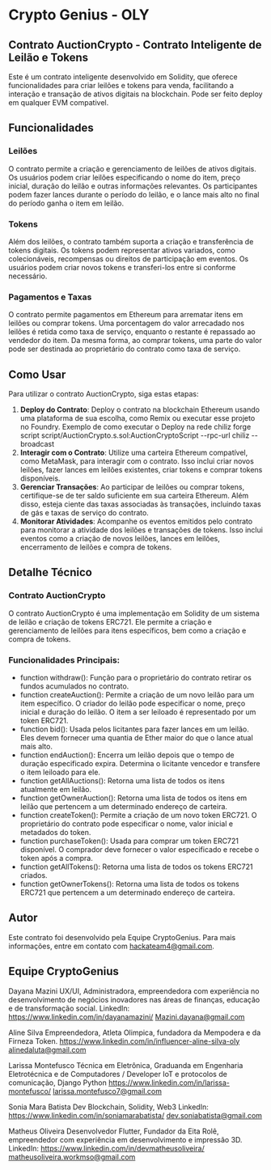 # Crypto Genius - OLY
## Contrato AuctionCrypto - Contrato Inteligente de Leilão e Tokens
Este é um contrato inteligente desenvolvido em Solidity, que oferece funcionalidades para criar leilões e tokens para venda, facilitando a interação e transação de ativos digitais na blockchain. Pode ser feito deploy em qualquer EVM compativel.

## Funcionalidades

### Leilões
O contrato permite a criação e gerenciamento de leilões de ativos digitais. Os usuários podem criar leilões especificando o nome do item, preço inicial, duração do leilão e outras informações relevantes. Os participantes podem fazer lances durante o período do leilão, e o lance mais alto no final do período ganha o item em leilão.

### Tokens
Além dos leilões, o contrato também suporta a criação e transferência de tokens digitais. Os tokens podem representar ativos variados, como colecionáveis, recompensas ou direitos de participação em eventos. Os usuários podem criar novos tokens e transferi-los entre si conforme necessário.

### Pagamentos e Taxas
O contrato permite pagamentos em Ethereum para arrematar itens em leilões ou comprar tokens. Uma porcentagem do valor arrecadado nos leilões é retida como taxa de serviço, enquanto o restante é repassado ao vendedor do item. Da mesma forma, ao comprar tokens, uma parte do valor pode ser destinada ao proprietário do contrato como taxa de serviço.

## Como Usar

Para utilizar o contrato AuctionCrypto, siga estas etapas:
1. **Deploy do Contrato**: Deploy o contrato na blockchain Ethereum usando uma plataforma de sua escolha, como Remix ou executar esse projeto no Foundry.
Exemplo de como executar o Deploy na rede chiliz
forge script script/AuctionCrypto.s.sol:AuctionCryptoScript --rpc-url chiliz --broadcast
 2. **Interagir com o Contrato**: Utilize uma carteira Ethereum compatível, como MetaMask, para interagir com o contrato. Isso inclui criar novos leilões, fazer lances em leilões existentes, criar tokens e comprar tokens disponíveis.
3. **Gerenciar Transações**: Ao participar de leilões ou comprar tokens, certifique-se de ter saldo suficiente em sua carteira Ethereum. Além disso, esteja ciente das taxas associadas às transações, incluindo taxas de gás e taxas de serviço do contrato.
4. **Monitorar Atividades**: Acompanhe os eventos emitidos pelo contrato para monitorar a atividade dos leilões e transações de tokens. Isso inclui eventos como a criação de novos leilões, lances em leilões, encerramento de leilões e compra de tokens.

## Detalhe Técnico
### Contrato AuctionCrypto
O contrato AuctionCrypto é uma implementação em Solidity de um sistema de leilão e criação de tokens ERC721. Ele permite a criação e gerenciamento de leilões para itens específicos, bem como a criação e compra de tokens.

### Funcionalidades Principais:
+ function withdraw():
Função para o proprietário do contrato retirar os fundos acumulados no contrato.
+ function createAuction():
Permite a criação de um novo leilão para um item específico.
O criador do leilão pode especificar o nome, preço inicial e duração do leilão.
O item a ser leiloado é representado por um token ERC721.
+ function bid():
Usada pelos licitantes para fazer lances em um leilão.
Eles devem fornecer uma quantia de Ether maior do que o lance atual mais alto.
+ function endAuction():
Encerra um leilão depois que o tempo de duração especificado expira.
Determina o licitante vencedor e transfere o item leiloado para ele.
+ function getAllAuctions():
Retorna uma lista de todos os itens atualmente em leilão.
+ function getOwnerAuction(): 
Retorna uma lista de todos os itens em leilão que pertencem a um determinado endereço de carteira.
+ function createToken():
Permite a criação de um novo token ERC721.
O proprietário do contrato pode especificar o nome, valor inicial e metadados do token.
+ function purchaseToken():
Usada para comprar um token ERC721 disponível.
O comprador deve fornecer o valor especificado e recebe o token após a compra.
+ function getAllTokens():
Retorna uma lista de todos os tokens ERC721 criados.
+ function getOwnerTokens():
Retorna uma lista de todos os tokens ERC721 que pertencem a um determinado endereço de carteira.


## Autor
Este contrato foi desenvolvido pela Equipe CryptoGenius.
Para mais informações, entre em contato com hackateam4@gmail.com.


## Equipe CryptoGenius
Dayana Mazini
UX/UI, Administradora, empreendedora com experiência no desenvolvimento de negócios inovadores nas áreas de finanças, educação e de transformação social.
LinkedIn: https://www.linkedin.com/in/dayanamazini/ 
Mazini.dayana@gmail.com

Aline Silva
Empreendedora, Atleta Olimpica, fundadora da Mempodera e da Firneza Token.
https://www.linkedin.com/in/influencer-aline-silva-oly
alinedaluta@gmail.com

Larissa Montefusco
Técnica em Eletrônica, Graduanda em Engenharia Eletrotécnica e de Computadores / Developer IoT e protocolos de comunicação, Django Python
https://www.linkedin.com/in/larissa-montefusco/
larissa.montefusco7@gmail.com

Sonia Mara Batista
Dev Blockchain, Solidity, Web3 
LinkedIn: https://www.linkedin.com/in/soniamarabatista/
dev.soniabatista@gmail.com

Matheus Oliveira
Desenvolvedor Flutter,  Fundador da Eita Rolê, empreendedor com experiência em desenvolvimento e impressão 3D.
LinkedIn: https://www.linkedin.com/in/devmatheusoliveira/
matheusoliveira.workmso@gmail.com
